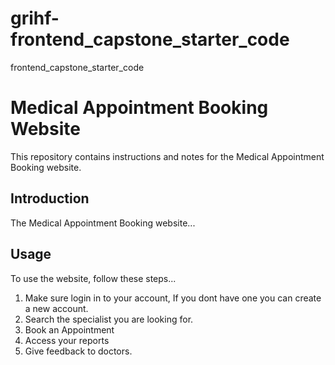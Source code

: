 # grihf-frontend_capstone_starter_code
frontend_capstone_starter_code

# Medical Appointment Booking Website

This repository contains instructions and notes for the Medical Appointment Booking website.

## Introduction

The Medical Appointment Booking website...

## Usage

To use the website, follow these steps...
1. Make sure login in to your account, If you dont have one you can create a new account.
2. Search the specialist you are looking for.
3. Book an Appointment
4. Access your reports
5. Give feedback to doctors.
